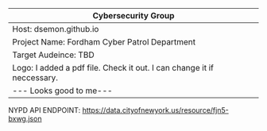 |Cybersecurity Group|
|-------------------|
|Host: dsemon.github.io|
|Project Name: Fordham Cyber Patrol Department|
|Target Audeince: TBD|
|Logo: I added a pdf file. Check it out. I can change it if neccessary.|
|--- Looks good to me---|


NYPD API ENDPOINT: https://data.cityofnewyork.us/resource/fjn5-bxwg.json
